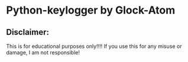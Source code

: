 # Python-keylogger by Glock-Atom

## Disclaimer:
This is for educational purposes only!!!!
If you use this for any misuse or damage, I am not responsible!

